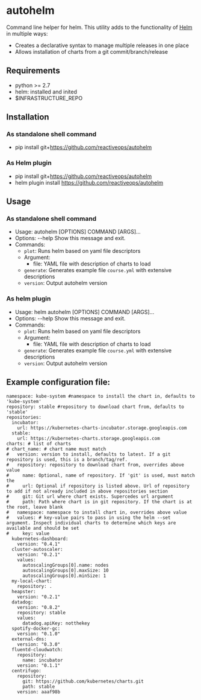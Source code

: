
# autohelm

Command line helper for helm.
This utility adds to the functionality of [Helm](https://github.com/kubernetes/helm) in multiple ways:
* Creates a declarative syntax to manage multiple releases in one place
* Allows installation of charts from a git commit/branch/release

## Requirements
- python >= 2.7
- helm: installed and inited
- $INFRASTRUCTURE_REPO

## Installation
### As standalone shell command
- pip install git+https://github.com/reactiveops/autohelm
### As Helm plugin
- pip install git+https://github.com/reactiveops/autohelm
- helm plugin install https://github.com/reactiveops/autohelm

## Usage
### As standalone shell command
- Usage: autohelm [OPTIONS] COMMAND [ARGS]...
- Options:
    --help  Show this message and exit.
- Commands:
  * `plot`: Runs helm based on yaml file descriptors
  * Argument:
    - file: YAML file with description of charts to load
  * `generate`: Generates example file `course.yml` with extensive descriptions
  * `version`: Output autohelm version
### As helm plugin
- Usage: helm autohelm [OPTIONS] COMMAND [ARGS]...
- Options:
    --help  Show this message and exit.
- Commands:
  * `plot`: Runs helm based on yaml file descriptors
  * Argument:
    - file: YAML file with description of charts to load
  * `generate`: Generates example file `course.yml` with extensive descriptions
  * `version`: Output autohelm version

## Example configuration file:
```
namespace: kube-system #namespace to install the chart in, defaults to 'kube-system'
repository: stable #repository to download chart from, defaults to 'stable'
repositories:
  incubator:
    url: https://kubernetes-charts-incubator.storage.googleapis.com
  stable:
    url: https://kubernetes-charts.storage.googleapis.com
charts: # list of charts
# chart_name: # chart name must match
#   version: version to install, defaults to latest. If a git repository is used, this is a branch/tag/ref.
#   repository: repository to download chart from, overrides above value
#     name: Optional, name of repository. If 'git' is used, must match the
#     url: Optional if repository is listed above. Url of repository to add if not already included in above repositories section
#     git: Git url where chart exists. Supercedes url argument
#     path: Path where chart is in git repository. If the chart is at the root, leave blank
#   namespace: namespace to install chart in, overrides above value
#   values: # key-value pairs to pass in using the helm --set argument. Inspect individual charts to determine which keys are available and should be set
#     key: value
  kubernetes-dashboard:
    version: "0.4.1"
  cluster-autoscaler:
    version: "0.2.1"
    values:
      autoscalingGroups[0].name: nodes
      autoscalingGroups[0].maxSize: 10
      autoscalingGroups[0].minSize: 1
  my-local-chart:
    repository: .
  heapster:
    version: "0.2.1"
  datadog:
    version: "0.8.2"
    repository: stable
    values:
      datadog.apiKey: notthekey
  spotify-docker-gc:
    version: "0.1.0"
  external-dns:
    version: "0.3.0"
  fluentd-cloudwatch:
    repository:
      name: incubator
    version: "0.1.1"
  centrifugo:
    repository:
      git: https://github.com/kubernetes/charts.git
      path: stable
    version: aaaf98b

```
